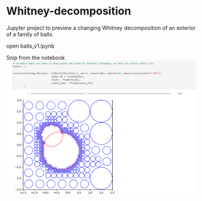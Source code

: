 # Whitney-decomposition
Jupyter project to preview a changing Whitney decomposition of an exterior of a family of balls.

open balls_v1.ipynb

Snip from the notebook
<img src="/Example output.png" alt="Example output"/>
